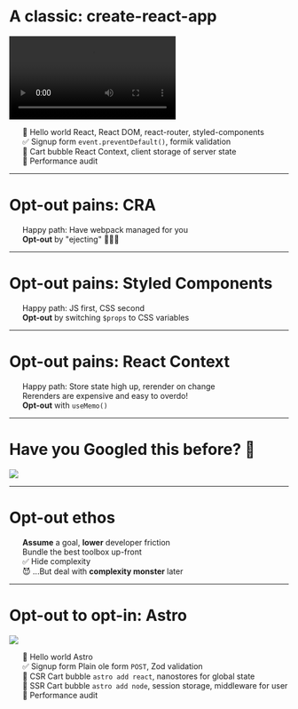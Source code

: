 # A classic: create-react-app

<div class="grid grid-cols-[10px_1fr_1fr] grid-rows-[1fr_1em] gap-4 items-center h-100">

<Line :colors="['bg-green-300', 'bg-yellow-300', 'bg-orange-300', 'bg-red-300', 'bg-red-300']" :percent="25" />

<div>
  <video class="rounded-lg" v-if="$slidev.nav.clicks === 4" autoplay loop playsinline src="/spa-what-do-you-mean.mov" />
</div>

<div>
<v-clicks>

- 👋 Hello world <span class="text-gray-400">React, React DOM, react-router, styled-components</span>
- ✅ Signup form <span class="text-gray-400"> `event.preventDefault()`, formik validation</span>
- 🛒 Cart bubble <span class="text-gray-400"> React Context, client storage of server state</span>
- 👀 Performance audit

</v-clicks>
</div>

<KBCounter :counts="[0, 66, 76, 80, 80]" :colors="['text-green-500', 'text-yellow-500', 'text-orange-500', 'text-red-500', 'text-red-500']" class="col-span-full" />
</div>

<style>
  ul {
    list-style: none;
  }
  li {
    margin: 0;
  }
</style>

---

# Opt-out pains: CRA

- Happy path: Have webpack managed for you
- **Opt-out** by "ejecting" 🏃‍♂️💨

---

# Opt-out pains: Styled Components

- Happy path: JS first, CSS second
- **Opt-out** by switching `$props` to CSS variables

---

# Opt-out pains: React Context

- Happy path: Store state high up, rerender on change
- Rerenders are expensive and easy to overdo!
- **Opt-out** with `useMemo()`

---

# Have you Googled **this** before? 🙋

<img src=/use-memo.png class="w-140" />

<arrow x1=200 y1=220 x2=330 y2=130 width=3 color=red />

---

# Opt-out ethos

<v-clicks>

- **Assume** a goal, **lower** developer friction
- Bundle the best toolbox up-front
- ✅ Hide complexity
- 😈 ...But deal with **complexity monster** later

</v-clicks>

---

# Opt-out to opt-in: Astro

<div class="grid grid-cols-[10px_1fr_1fr] grid-rows-[1fr_1em] gap-4 items-center h-100">

<Line :colors="['bg-green-300', 'bg-green-300', 'bg-green-300', 'bg-yellow-300', 'bg-green-300', 'bg-green-300']" :percent="20" />

<div>
  <img class="rounded-lg max-h-35vh" v-if="$slidev.nav.clicks === 5" src="/html.png" />
</div>

<div>
<v-clicks>

- 👋 Hello world <span class="text-gray-400">Astro</span>
- ✅ Signup form <span class="text-gray-400"> Plain ole form `POST`, Zod validation</span>
- <span class="transition-opacity" :class="$slidev.nav.clicks >= 4 ? 'opacity-40' : ''"> 🛒 CSR Cart bubble <span class="text-gray-400"> `astro add react`, nanostores for global state</span></span>
- 🛒 SSR Cart bubble <span class="text-gray-400"> `astro add node`, session storage, middleware for user</span>
- 👀 Performance audit

</v-clicks>
</div>

<KBCounter :counts="[0, 0, 8, 48, 8, 8]" :colors="['text-green-500', 'text-green-500', 'text-green-500', 'text-green-500', 'text-green-500', 'text-green-500']" class="col-span-full" />
</div>

<style>
  ul {
    list-style: none;
  }
  li {
    margin: 0;
  }
</style>
